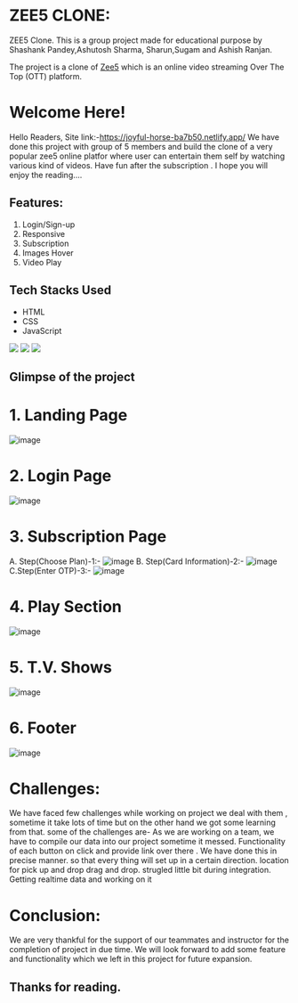 # ZEE5 CLONE:
ZEE5 Clone.
This is a group project made for educational purpose by Shashank Pandey,Ashutosh Sharma, Sharun,Sugam and Ashish Ranjan.

The project is a clone of [Zee5](https://www.zee5.com/) which is an online video streaming Over The Top (OTT) platform.


# Welcome Here!
Hello Readers,
Site link:-https://joyful-horse-ba7b50.netlify.app/
We have done this project with group of 5 members and build the clone of a very popular zee5 online platfor where user can entertain them self by watching various kind of videos. Have fun after the subscription .
I hope you will enjoy the reading….

## Features:
1. Login/Sign-up
2. Responsive
3. Subscription 
4. Images Hover
5. Video Play
## Tech Stacks Used
- HTML
- CSS
- JavaScript

<p>
   <img src="https://img.icons8.com/color/64/000000/javascript.png"/>
   <img src="https://img.icons8.com/color/64/000000/html-5.png"/>
   <img src="https://img.icons8.com/color/64/000000/css3.png" />
   
</p>

## Glimpse of the project
# 1. Landing Page

![image](https://user-images.githubusercontent.com/101327895/167396624-c2fbb47d-8d7a-4109-91de-c8d4f2bf15db.png)


# 2. Login Page

![image](https://user-images.githubusercontent.com/101327895/167396872-613998c5-99a1-4bb2-a292-4caf0a795733.png)

# 3. Subscription Page


A. Step(Choose Plan)-1:-
![image](https://user-images.githubusercontent.com/101327895/167397123-44302a2b-a646-421e-a17c-86a2d611c0fc.png)
B. Step(Card Information)-2:-
![image](https://user-images.githubusercontent.com/101327895/167397372-2add2c09-d34c-421d-a10e-bae92506c009.png)
C.Step(Enter OTP)-3:-
![image](https://user-images.githubusercontent.com/101327895/167397551-5b9b9034-8384-4261-98e7-2ea375d7e8ac.png)


# 4. Play Section

![image](https://user-images.githubusercontent.com/101327895/167400181-cb589a9a-7c59-4cd7-8e8d-fe3e552c8a72.png)

# 5. T.V. Shows

![image](https://user-images.githubusercontent.com/101327895/167400442-a97a25a3-4b7e-45e4-85d6-4e0082e4a1ef.png)

# 6. Footer 

![image](https://user-images.githubusercontent.com/101327895/167401518-9617c411-5477-49fb-8f8b-65ba30c5560e.png)



# Challenges:
We have faced few challenges while working on project we deal with them , sometime it take lots of time but on the other hand we got some learning from that. some of the challenges are-
As we are working on a team, we have to compile our data into our project sometime it messed.
Functionality of each button on click and provide link over there . We have done this in precise manner. so that every thing will set up in a certain direction.
location for pick up and drop drag and drop.
strugled little bit during integration.
Getting realtime data and working on it

# Conclusion:
We are very thankful for the support of our teammates and instructor for the completion of project in due time. We will look forward to add some feature and functionality which we left in this project for future expansion.

## Thanks for reading.










